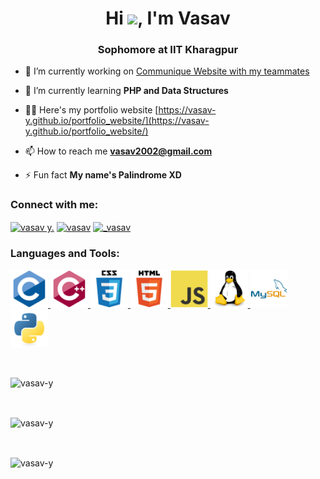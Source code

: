 <h1 align="center">Hi <img src="https://github.com/TheDudeThatCode/TheDudeThatCode/blob/master/Assets/Hi.gif" width="29px">, I'm Vasav</h1>
<h3 align="center">Sophomore at IIT Kharagpur</h3>

<!-- <p align="left"> <img src="https://komarev.com/ghpvc/?username=vasav-y&label=Profile%20views&color=0e75b6&style=flat" alt="vasav-y" /> </p> -->

- 🔭 I’m currently working on [Communique Website with my teammates](https://github.com/Vasav-Y/CQIITKGP.github.io)

- 🌱 I’m currently learning **PHP and Data Structures**

- 👨‍💻 Here's my portfolio website [https://vasav-y.github.io/portfolio_website/](https://vasav-y.github.io/portfolio_website/)

- 📫 How to reach me **vasav2002@gmail.com**

- ⚡ Fun fact **My name's Palindrome XD**

<h3 align="left">Connect with me:</h3>
<p align="left">
<a href="https://www.linkedin.com/in/vasav-y-500bbb205/" target="_blank"><img align="center" src="https://raw.githubusercontent.com/rahuldkjain/github-profile-readme-generator/master/src/images/icons/Social/linked-in-alt.svg" alt="vasav y." height="60" width="80" /></a>
<a href="https://www.facebook.com/vasav.yadav/" target="_blank"><img align="center" src="https://raw.githubusercontent.com/rahuldkjain/github-profile-readme-generator/master/src/images/icons/Social/facebook.svg" alt="vasav" height="60" width="80" /></a>
<a href="https://instagram.com/_vasav" target="_blank"><img align="center" src="https://raw.githubusercontent.com/rahuldkjain/github-profile-readme-generator/master/src/images/icons/Social/instagram.svg" alt="_vasav" height="60" width="80" /></a>
</p>

<h3 align="left">Languages and Tools:</h3>
<p align="left"> <a href="https://www.cprogramming.com/" target="_blank"> 

<img src="https://raw.githubusercontent.com/devicons/devicon/master/icons/c/c-original.svg" alt="c" width="60" height="60"/> </a> <a href="https://www.w3schools.com/cpp/" target="_blank"> <img src="https://raw.githubusercontent.com/devicons/devicon/master/icons/cplusplus/cplusplus-original.svg" alt="cplusplus" width="60" height="60"/> </a> <a href="https://www.w3schools.com/css/" target="_blank"> <img src="https://raw.githubusercontent.com/devicons/devicon/master/icons/css3/css3-original-wordmark.svg" alt="css3" width="60" height="60"/> </a> <a href="https://www.w3.org/html/" target="_blank"> <img src="https://raw.githubusercontent.com/devicons/devicon/master/icons/html5/html5-original-wordmark.svg" alt="html5" width="60" height="60"/> </a> <a href="https://developer.mozilla.org/en-US/docs/Web/JavaScript" target="_blank">  <img src="https://raw.githubusercontent.com/devicons/devicon/master/icons/javascript/javascript-original.svg" alt="javascript" width="60" height="60"/> </a> <a href="https://www.linux.org/" target="_blank">  <img src="https://raw.githubusercontent.com/devicons/devicon/master/icons/linux/linux-original.svg" alt="linux" width="60" height="60"/> </a> <a href="https://www.mysql.com/" target="_blank">  <img src="https://raw.githubusercontent.com/devicons/devicon/master/icons/mysql/mysql-original-wordmark.svg" alt="mysql" width="60" height="60"/> </a> <a href="https://www.python.org" target="_blank"> <img src="https://raw.githubusercontent.com/devicons/devicon/master/icons/python/python-original.svg" alt="python" width="60" height="60"/> </a> </p>
<p>
 &nbsp;
</p>
<img align="center" src="https://github-readme-stats.vercel.app/api/top-langs?username=vasav-y&theme=dark&show_icons=true&locale=en&layout=compact" alt="vasav-y" />
<p>
 &nbsp; 
</p>
<img align="center" src="https://github-readme-stats.vercel.app/api?username=vasav-y&theme=great-gatsby&show_icons=true&locale=en" alt="vasav-y" />
<p>
 &nbsp;
</p>
<img align="center" src="https://github-readme-streak-stats.herokuapp.com/?user=vasav-y&theme=great-gatsby" alt="vasav-y" /> 



